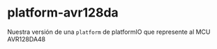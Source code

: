# platform-avr128da
Nuestra versión de una `platform` de platformIO que represente al MCU AVR128DA48
